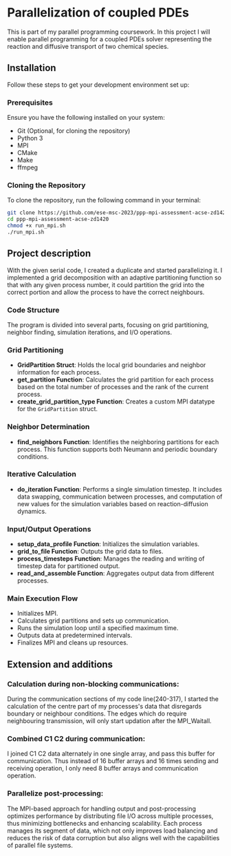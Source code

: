# Parallelization of coupled PDEs

This is part of my parallel programming coursework. In this project I will enable parallel programming for a coupled PDEs solver representing the reaction and diffusive transport of two chemical species.

## Installation

Follow these steps to get your development environment set up:

### Prerequisites

Ensure you have the following installed on your system:
- Git (Optional, for cloning the repository)
- Python 3
- MPI
- CMake
- Make
- ffmpeg

### Cloning the Repository

To clone the repository, run the following command in your terminal:

```bash
git clone https://github.com/ese-msc-2023/ppp-mpi-assessment-acse-zd1420.git
cd ppp-mpi-assessment-acse-zd1420
chmod +x run_mpi.sh
./run_mpi.sh
``````

## Project description
With the given serial code, I created a duplicate and started parallelizing it. I implemented a grid decomposition with an adaptive partitioning function so that with any given process number, it could partition the grid into the correct portion and allow the process to have the correct neighbours.

### Code Structure

The program is divided into several parts, focusing on grid partitioning, neighbor finding, simulation iterations, and I/O operations.

### Grid Partitioning

- **GridPartition Struct**: Holds the local grid boundaries and neighbor information for each process.
- **get_partition Function**: Calculates the grid partition for each process based on the total number of processes and the rank of the current process.
- **create_grid_partition_type Function**: Creates a custom MPI datatype for the `GridPartition` struct.

### Neighbor Determination

- **find_neighbors Function**: Identifies the neighboring partitions for each process. This function supports both Neumann and periodic boundary conditions.

### Iterative Calculation

- **do_iteration Function**: Performs a single simulation timestep. It includes data swapping, communication between processes, and computation of new values for the simulation variables based on reaction-diffusion dynamics.

### Input/Output Operations

- **setup_data_profile Function**: Initializes the simulation variables.
- **grid_to_file Function**: Outputs the grid data to files.
- **process_timesteps Function**: Manages the reading and writing of timestep data for partitioned output.
- **read_and_assemble Function**: Aggregates output data from different processes.

### Main Execution Flow

- Initializes MPI.
- Calculates grid partitions and sets up communication.
- Runs the simulation loop until a specified maximum time.
- Outputs data at predetermined intervals.
- Finalizes MPI and cleans up resources.


## Extension and additions
### Calculation during non-blocking communications:
During the communication sections of my code line(240-317), I started the calculation of the centre part of my processes's data that disregards boundary or neighbour conditions. The edges which do require neighbouring transmission, will only start updation after the MPI_Waitall.

### Combined C1 C2 during communication:
I joined C1 C2 data alternately in one single array, and pass this buffer for communication. Thus instead of 16 buffer arrays and 16 times sending and receiving operation, I only need 8 buffer arrays and communication operation.

### Parallelize post-processing:
The MPI-based approach for handling output and post-processing optimizes performance by distributing file I/O across multiple processes, thus minimizing bottlenecks and enhancing scalability. Each process manages its segment of data, which not only improves load balancing and reduces the risk of data corruption but also aligns well with the capabilities of parallel file systems.








